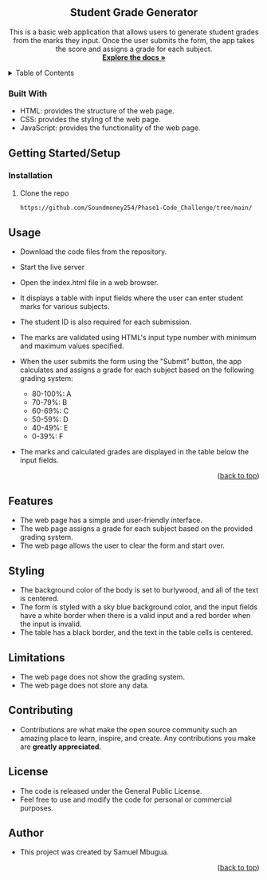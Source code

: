 <a name="readme-top"></a>
<!-- PROJECT LOGO -->
<br />
<div align="center">

<h2 align="center">Student Grade Generator</h3>

  <p align="center">
    This is a basic web application that allows users to generate student grades from the marks they input. 
Once the user submits the form, the app takes the score and assigns a grade for each subject.
    <br />
    <a href="https://github.com/Soundmoney254/Phase1-Code_Challenge/tree/main/Student-Grade-Generator"><strong>Explore the docs »</strong></a>
    <br />
  </p>
</div>

<!-- TABLE OF CONTENTS -->
<details>
  <summary>Table of Contents</summary>
  <ol>
    <li>
      <a href="#about-the-project">About The Project</a>
      <ul>
        <li><a href="#built-with">Built With</a></li>
      </ul>
    </li>
    <li>
      <a href="#getting-started">Getting Started</a>
      <ul>
        <li><a href="#installation">Installation</a></li>
      </ul>
    </li>
    <li><a href="#usage">Usage</a></li>
    <li><a href="#contributing">Contributing</a></li>
    <li><a href="#license">License</a></li>
  </ol>
</details>

### Built With

* HTML: provides the structure of the web page.
* CSS: provides the styling of the web page.
* JavaScript: provides the functionality of the web page.

<!-- GETTING STARTED -->
## Getting Started/Setup
### Installation

1. Clone the repo
   ```sh
   https://github.com/Soundmoney254/Phase1-Code_Challenge/tree/main/
   ```

<!-- USAGE EXAMPLES -->
## Usage

* Download the code files from the repository.
* Start the live server
* Open the index.html file in a web browser.
* It displays a table with input fields where the user can enter student marks for various subjects.
* The student ID is also required for each submission.
* The marks are validated using HTML's input type number with minimum and maximum values specified.
* When the user submits the form using the "Submit" button, the app calculates and assigns a grade for each subject based on the following grading system:

    * 80-100%: A
    * 70-79%: B
    * 60-69%: C
    * 50-59%: D
    * 40-49%: E
    * 0-39%: F
* The  marks and calculated grades are displayed in the table below the input fields.

<p align="right">(<a href="#readme-top">back to top</a>)</p>

<!-- ROADMAP -->
## Features

- The web page has a simple and user-friendly interface.
- The web page assigns a grade for each subject based on the provided grading system. 
- The web page allows the user to clear the form and start over.

## Styling
* The background color of the body is set to burlywood, and all of the text is centered. 
* The form is styled with a sky blue background color, and the input fields have a white border when there is a valid input and a red border when the input is invalid. 
* The table has a black border, and the text in the table cells is centered.

## Limitations
* The web page does not show the grading system.
* The web page does not store any data.

<!-- CONTRIBUTING -->
## Contributing

* Contributions are what make the open source community such an amazing place to learn, inspire, and create. Any contributions you make are **greatly appreciated**.

<!-- LICENSE -->
## License
* The code is released under the General Public License.
* Feel free to use and modify the code for personal or commercial purposes.

<!-- CONTACT -->
## Author
* This project was created by Samuel Mbugua.

<p align="right">(<a href="#readme-top">back to top</a>)</p>